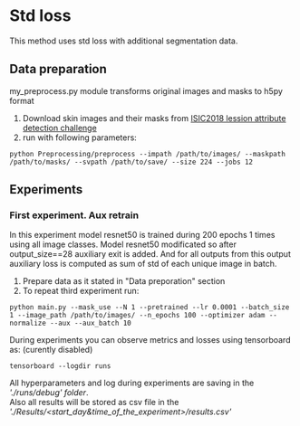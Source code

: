 # Std loss
This method uses std loss with additional segmentation data.

## Data preparation
my_preprocess.py module transforms original images and masks to h5py format

1. Download skin images and their masks from [ISIC2018 lession attribute detection challenge](https://challenge.kitware.com/#phase/5abcbb6256357d0139260e5f)
2. run with following parameters:
~~~~
python Preprocessing/preprocess --impath /path/to/images/ --maskpath /path/to/masks/ --svpath /path/to/save/ --size 224 --jobs 12
~~~~
## Experiments

### First experiment. Aux retrain
In this experiment model resnet50 is trained during 200 epochs 1 times using all image classes. Model resnet50 modificated so after output_size==28 auxiliary exit is added. And for all outputs from this output auxiliary loss is computed as sum of std of each unique image in batch. 
1. Prepare data as it stated in "Data preporation" section
2. To repeat third experiment run:
~~~~
python main.py --mask_use --N 1 --pretrained --lr 0.0001 --batch_size 1 --image_path /path/to/images/ --n_epochs 100 --optimizer adam --normalize --aux --aux_batch 10 
~~~~

During experiments you can observe metrics and losses using tensorboard as: (curently disabled)
~~~~
tensorboard --logdir runs
~~~~
All hyperparameters and log during experiments are saving in the *'./runs/debug' folder*. <br>
Also all results will be stored as csv file in the *'./Results/<start_day&time_of_the_experiment>/results.csv'*
